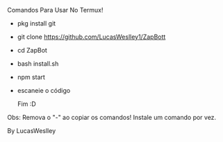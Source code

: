 Comandos Para Usar No Termux!
- pkg install git
- git clone https://github.com/LucasWeslley1/ZapBott
- cd ZapBot
- bash install.sh
- npm start
- escaneie o código

  Fim :D

Obs: Remova o "-" ao copiar os comandos! Instale um comando por vez.

By LucasWeslley 
